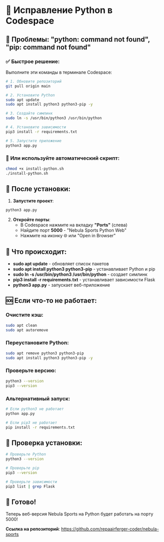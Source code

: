 # 🐍 Исправление Python в Codespace

## 🚨 Проблемы: "python: command not found", "pip: command not found"

### ✅ **Быстрое решение:**

Выполните эти команды в терминале Codespace:

```bash
# 1. Обновите репозиторий
git pull origin main

# 2. Установите Python
sudo apt update
sudo apt install python3 python3-pip -y

# 3. Создайте симлинк
sudo ln -s /usr/bin/python3 /usr/bin/python

# 4. Установите зависимости
pip3 install -r requirements.txt

# 5. Запустите приложение
python3 app.py
```

### 🚀 **Или используйте автоматический скрипт:**

```bash
chmod +x install-python.sh
./install-python.sh
```

## 📱 **После установки:**

1. **Запустите проект**:
```bash
python3 app.py
```

2. **Откройте порты**:
   - В Codespace нажмите на вкладку **"Ports"** (слева)
   - Найдите порт **5000** - "Nebula Sports Python Web"
   - Нажмите на иконку 🌐 или "Open in Browser"

## 🎯 **Что происходит:**

- **sudo apt update** - обновляет список пакетов
- **sudo apt install python3 python3-pip** - устанавливает Python и pip
- **sudo ln -s /usr/bin/python3 /usr/bin/python** - создает симлинк
- **pip3 install -r requirements.txt** - устанавливает зависимости Flask
- **python3 app.py** - запускает веб-приложение

## 🆘 **Если что-то не работает:**

### Очистите кэш:
```bash
sudo apt clean
sudo apt autoremove
```

### Переустановите Python:
```bash
sudo apt remove python3 python3-pip
sudo apt install python3 python3-pip -y
```

### Проверьте версию:
```bash
python3 --version
pip3 --version
```

### Альтернативный запуск:
```bash
# Если python3 не работает
python app.py

# Если pip3 не работает
pip install -r requirements.txt
```

## 🔧 **Проверка установки:**

```bash
# Проверьте Python
python3 --version

# Проверьте pip
pip3 --version

# Проверьте зависимости
pip3 list | grep Flask
```

## 🎉 **Готово!**

Теперь веб-версия Nebula Sports на Python будет работать на порту 5000!

**Ссылка на репозиторий**: https://github.com/repaairferger-coder/nebula-sports
